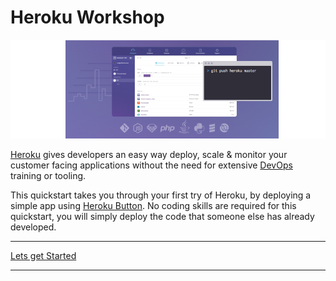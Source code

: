 # Heroku Workshop

![Heroku Logo](images/heroku-concept.png)

  [Heroku](https://www.heroku.com) gives developers an easy way deploy, scale & monitor your customer facing applications without the need for extensive [DevOps](http://en.wikipedia.org/wiki/DevOps) training or tooling.

  This quickstart takes you through your first try of Heroku, by deploying a simple app using [Heroku Button](https://devcenter.heroku.com/articles/heroku-button).  No coding skills are required for this quickstart, you will simply deploy the code that someone else has already developed.

---
  
  [Lets get Started](deploy-with-heroku-button/index.html)

---  

